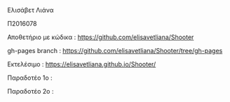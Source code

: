 Ελισάβετ Λιάνα

Π2016078

Αποθετήριο με κώδικα : https://github.com/elisavetliana/Shooter

gh-pages branch : https://github.com/elisavetliana/Shooter/tree/gh-pages

Εκτελέσιμο : https://elisavetliana.github.io/Shooter/


Παραδοτέο 1ο :

Παραδοτέο 2ο :
